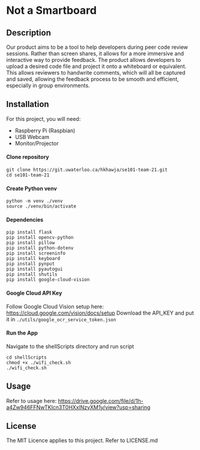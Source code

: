 # Not a Smartboard

## Description
Our product aims to be a tool to help developers during peer code review sessions. Rather than screen shares, it allows for a more immersive and interactive way to provide feedback. The product allows developers to upload a desired code file and project it onto a whiteboard or equivalent. This allows reviewers to handwrite comments, which will all be captured and saved, allowing the feedback process to be smooth and efficient, especially in group environments. 

## Installation
For this project, you will need:
- Raspberry Pi (Raspbian)
- USB Webcam
- Monitor/Projector

#### Clone repository
```
git clone https://git.uwaterloo.ca/hkhawja/se101-team-21.git
cd se101-team-21
```

#### Create Python venv
```
python -m venv ./venv
source ./venv/bin/activate
```

#### Dependencies
```
pip install flask 
pip install opencv-python
pip install pillow 
pip install python-dotenv
pip install screeninfo
pip install keyboard
pip install pynput
pip install pyautogui
pip install shutils
pip install google-cloud-vision
```

#### Google Cloud API Key
Follow Google Cloud Vision setup here: https://cloud.google.com/vision/docs/setup
Download the API_KEY and put it in ```./utils/google_ocr_service_token.json```

#### Run the App
Navigate to the shellScripts directory and run script
```
cd shellScripts
chmod +x ./wifi_check.sh
./wifi_check.sh
```

## Usage
Refer to usage here:
https://drive.google.com/file/d/1h-a4Zw946FFNwTKIcn3T0HXxlNzyXM1y/view?usp=sharing

## License
The MIT Licence applies to this project. Refer to LICENSE.md
